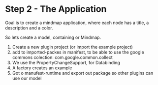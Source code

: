 # Step 2 - The Application

Goal is to create a mindmap application, where each node has a title, a description and a color.

So lets create a model, containing or Mindmap.

1. Create a new plugin project (or import the example project)
2. add to imported-packes in manifest, to be able to use the google commons colection: com.google.common.collect
3. We use the PropertyChangeSupport, for Databinding
4. A factory creates an example
5. Got o manufest-runtime and export out package so other plugins can use our model
